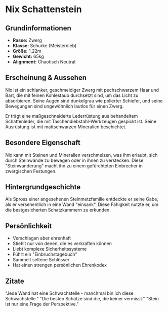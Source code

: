 # Nix Schattenstein

## Grundinformationen
- **Rasse:** Zwerg
- **Klasse:** Schurke (Meisterdieb)
- **Größe:** 1,22m
- **Gewicht:** 65kg
- **Alignment:** Chaotisch Neutral

## Erscheinung & Aussehen
Nix ist ein schlanker, geschmeidiger Zwerg mit pechschwarzem Haar und Bart, die mit feinen Kohlestaub durchsetzt sind, um das Licht zu absorbieren. Seine Augen sind dunkelgrau wie polierter Schiefer, und seine Bewegungen sind ungewöhnlich lautlos für einen Zwerg.

Er trägt eine maßgeschneiderte Lederrüstung aus behandeltem Schattenleder, die mit Taschendiebstahl-Werkzeugen gespickt ist. Seine Ausrüstung ist mit mattschwarzen Mineralien beschichtet.

## Besondere Eigenschaft
Nix kann mit Steinen und Mineralien verschmelzen, was ihm erlaubt, sich durch Steinwände zu bewegen oder in ihnen zu verstecken. Diese "Steinwanderung" macht ihn zu einem gefürchteten Einbrecher in zwergischen Festungen.

## Hintergrundgeschichte
Als Spross einer angesehenen Steinmetzfamilie entdeckte er seine Gabe, als er versehentlich in eine Wand "einsank". Diese Fähigkeit nutzte er, um die bestgesicherten Schatzkammern zu erkunden.

## Persönlichkeit
- Verschlagen aber ehrenhaft
- Stiehlt nur von denen, die es verkraften können
- Liebt komplexe Sicherheitssysteme
- Führt ein "Einbruchstagebuch"
- Sammelt seltene Schlösser
- Hat einen strengen persönlichen Ehrenkodex

## Zitate
"Jede Wand hat eine Schwachstelle - manchmal bin ich diese Schwachstelle."
"Die besten Schätze sind die, die keiner vermisst."
"Stein ist nur eine Frage der Perspektive."